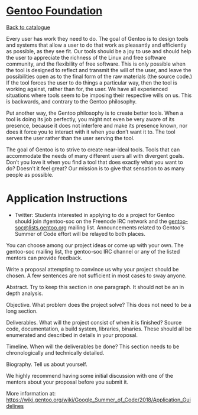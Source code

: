 
# [Gentoo Foundation](https://gentoo.org/)

[Back to catalogue](../README.md#gentoo)

Every user has work they need to do. The goal of Gentoo is to design tools and systems that allow a user to do that work as pleasantly and efficiently as possible, as they see fit. Our tools should be a joy to use and should help the user to appreciate the richness of the Linux and free software community, and the flexibility of free software. This is only possible when the tool is designed to reflect and transmit the will of the user, and leave the possibilities open as to the final form of the raw materials (the source code.) If the tool forces the user to do things a particular way, then the tool is working against, rather than for, the user. We have all experienced situations where tools seem to be imposing their respective wills on us. This is backwards, and contrary to the Gentoo philosophy.

Put another way, the Gentoo philosophy is to create better tools. When a tool is doing its job perfectly, you might not even be very aware of its presence, because it does not interfere and make its presence known, nor does it force you to interact with it when you don’t want it to. The tool serves the user rather than the user serving the tool.

The goal of Gentoo is to strive to create near-ideal tools. Tools that can accommodate the needs of many different users all with divergent goals. Don’t you love it when you find a tool that does exactly what you want to do? Doesn’t it feel great? Our mission is to give that sensation to as many people as possible.

# Application Instructions

* Twitter: Students interested in applying to do a project for Gentoo should join #gentoo-soc on the Freenode IRC network and the gentoo-soc@lists.gentoo.org mailing list. Announcements related to Gentoo's Summer of Code effort will be relayed to both places.

You can choose among our project ideas or come up with your own. The gentoo-soc mailing list, the gentoo-soc IRC channel or any of the listed mentors can provide feedback.

Write a proposal attempting to convince us why your project should be chosen. A few sentences are not sufficient in most cases to sway anyone.

Abstract. Try to keep this section in one paragraph. It should not be an in depth analysis.

Objective. What problem does the project solve? This does not need to be a long section.

Deliverables. What will the project consist of when it is finished? Source code, documentation, a build system, libraries, binaries. These should all be enumerated and described in details in your proposal.

Timeline. When will the deliverables be done? This section needs to be chronologically and technically detailed.

Biography. Tell us about yourself.

We highly recommend having some initial discussion with one of the mentors about your proposal before you submit it.

More information at: https://wiki.gentoo.org/wiki/Google_Summer_of_Code/2018/Application_Guidelines